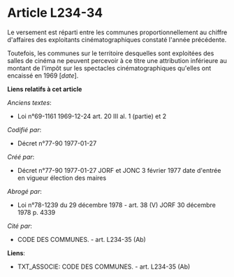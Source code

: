 # Article L234-34

Le versement est réparti entre les communes proportionnellement au chiffre d'affaires des exploitants cinématographiques
constaté l'année précédente. 

Toutefois, les communes sur le territoire desquelles sont exploitées des salles de cinéma ne peuvent percevoir à ce titre une
attribution inférieure au montant de l'impôt sur les spectacles cinématographiques qu'elles ont encaissé en 1969 [*date*].

**Liens relatifs à cet article**

_Anciens textes_:

  - Loi n°69-1161 1969-12-24 art. 20 III al. 1 (partie) et 2

_Codifié par_:

  - Décret n°77-90 1977-01-27

_Créé par_:

  - Décret n°77-90 1977-01-27 JORF et JONC 3 février 1977 date d'entrée en vigueur élection des maires

_Abrogé par_:

  - Loi n°78-1239 du 29 décembre 1978 - art. 38 (V) JORF 30 décembre 1978 p. 4339

_Cité par_:

  - CODE DES COMMUNES. - art. L234-35 (Ab)

**Liens**:

  - TXT_ASSOCIE: CODE DES COMMUNES. - art. L234-35 (Ab)
